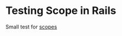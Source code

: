 # Testing Scope in Rails

Small test for [scopes](http://api.rubyonrails.org/classes/ActiveRecord/Scoping/Named/ClassMethods.html#method-i-scope)
